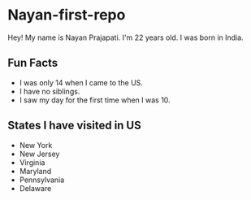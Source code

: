 # Nayan-first-repo
Hey!
My name is Nayan Prajapati.
I'm 22 years old.
I was born in India.

##  Fun Facts
* I was only 14 when I came to the US.
* I have no siblings.
* I saw my day for the first time when I was 10.

## States I have visited in US
* New York
* New Jersey
* Virginia
* Maryland
* Pennsylvania
* Delaware
